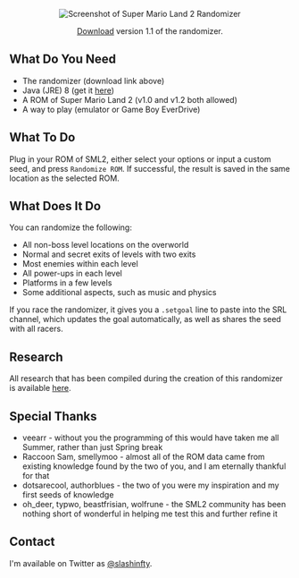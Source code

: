 <div style="text-align:center">
<p><img src="https://github.com/slashinfty/sml2randomizer/raw/master/screenshot.png" alt="Screenshot of Super Mario Land 2 Randomizer" /></p>

<p><a href="https://github.com/slashinfty/sml2randomizer/raw/master/dist/sml2randomizer.jar">Download</a> version 1.1 of the randomizer.</p>
</div>

## What Do You Need

* The randomizer (download link above)
* Java (JRE) 8 (get it [here](https://www.java.com/download/))
* A ROM of Super Mario Land 2 (v1.0 and v1.2 both allowed)
* A way to play (emulator or Game Boy EverDrive)

## What To Do

Plug in your ROM of SML2, either select your options or input a custom seed, and press `Randomize ROM`. If successful, the result is saved in the same location as the selected ROM.

## What Does It Do

You can randomize the following:

* All non-boss level locations on the overworld
* Normal and secret exits of levels with two exits
* Most enemies within each level
* All power-ups in each level
* Platforms in a few levels
* Some additional aspects, such as music and physics

If you race the randomizer, it gives you a `.setgoal` line to paste into the SRL channel, which updates the goal automatically, as well as shares the seed with all racers.

## Research

All research that has been compiled during the creation of this randomizer is available [here](https://github.com/slashinfty/sml2randomizer/blob/master/research/research.md).

## Special Thanks

* veearr - without you the programming of this would have taken me all Summer, rather than just Spring break
* Raccoon Sam, smellymoo - almost all of the ROM data came from existing knowledge found by the two of you, and I am eternally thankful for that
* dotsarecool, authorblues - the two of you were my inspiration and my first seeds of knowledge
* oh_deer, typwo, beastfrisian, wolfrune - the SML2 community has been nothing short of wonderful in helping me test this and further refine it

## Contact

I'm available on Twitter as [@slashinfty](https://twitter.com/slashinfty).
